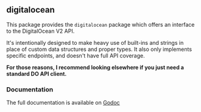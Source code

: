 ## digitalocean

This package provides the `digitalocean` package which offers
an interface to the DigitalOcean V2 API.

It's intentionally designed to make heavy use of built-ins and strings
in place of custom data structures and proper types. It also only implements
specific endpoints, and doesn't have full API coverage.

**For those reasons, I recommend looking elsewhere if you just need
a standard DO API client.**

### Documentation

The full documentation is available on [Godoc](http://godoc.org/github.com/pearkes/go-digitalocean)
